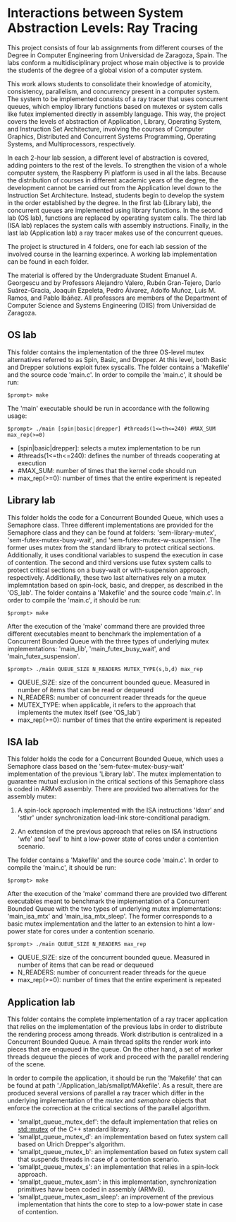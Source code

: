 # Interactions between System Abstraction Levels: Ray Tracing

This project consists of four lab assignments from different courses of the Degree in Computer Engineering from Universidad de Zaragoza, Spain. The labs conform a multidisciplinary project whose main objective is to provide the students of the degree of a global vision of a computer system.

This work allows students to consolidate their knowledge of atomicity, consistency, parallelism, and concurrency present in a computer system. The system to be implemented consists of a ray tracer that uses concurrent queues, which employ library functions based on mutexes or system calls like futex implemented directly in assembly language. This way, the project covers the levels of abstraction of Application, Library, Operating System, and Instruction Set Architecture, involving the courses of Computer Graphics, Distributed and Concurrent Systems Programming, Operating Systems, and Multiprocessors, respectively.

In each 2-hour lab session, a different level of abstraction is covered, adding pointers to the rest of the levels. To strengthen the vision of a whole computer system, the Raspberry Pi platform is used in all the labs. Because the distribution of courses in different academic years of the degree, the development cannot be carried out from the Application level down to the Instruction Set Architecture. Instead, students begin to develop the system in the order established by the degree. In the first lab (Library lab), the concurrent queues are implemented using library functions. In the second lab (OS lab), functions are replaced by operating system calls. The third lab (ISA lab) replaces the system calls with assembly instructions. Finally, in the last lab (Application lab) a ray tracer makes use of the concurrent queues.

The project is structured in 4 folders, one for each lab session of the involved course in the learning experince. A working lab implementation can be found in each folder.

The material is offered by the Undergraduate Student Emanuel A. Georgescu and by Professors Alejandro Valero, Rubén Gran-Tejero, Darío Suárez-Gracia, Joaquín Ezpeleta, Pedro Álvarez, Adolfo Muñoz, Luis M. Ramos, and Pablo Ibáñez. All professors are members of the Department of Computer Science and Systems Engineering (DIIS) from Universidad de Zaragoza.

## OS lab

This folder contains the implementation of the three OS-level mutex alternatives referred to as Spin, Basic, and Drepper. At this level, both Basic and Drepper solutions exploit futex 
syscalls. The folder contains a 'Makefile' and the source code 'main.c'. In order to compile the 'main.c', it should be run:

```
$prompt> make 
```

The 'main' executable should be run in accordance with the following usage:

```
$prompt> ./main [spin|basic|drepper] #threads(1<=th<=240) #MAX_SUM max_rep(>=0)
```

* \[spin|basic|drepper\]: selects a mutex implementation to be run
* \#threads(1<=th<=240): defines the number of threads cooperating at execution
* \#MAX\_SUM: number of times that the kernel code should run
* max\_rep(>=0): number of times that the entire experiment is repeated

## Library lab

This folder holds the code for a Concurrent Bounded Queue, which uses a Semaphore class. Three different implementations are provided for the Semaphore class and they can be found at folders: 'sem-library-mutex', 'sem-futex-mutex-busy-wait', and 'sem-futex-mutex-w-suspension'. The former uses mutex from the standard library to protect critical sections. Additionally, it uses conditional variables to suspend the execution in case of contention. The second and third versions use futex system calls to protect critical sections on a busy-wait or with-suspension approach, respectively. Additionally, these two last alternatives rely on a mutex implemntation based on spin-lock, basic, and drepper, as described in the 'OS\_lab'. The folder contains a 'Makefile' and the source code 'main.c'. In order to compile the 'main.c', it should be run:

```
$prompt> make 
```

After the execution of the 'make' command there are provided three different executables meant to benchmark the implementation of a Concurrent Bounded Queue with the three types of underlying mutex implementations: 'main\_lib', 'main\_futex\_busy\_wait', and 'main\_futex\_suspension'.  

```
$prompt> ./main QUEUE_SIZE N_READERS MUTEX_TYPE(s,b,d) max_rep
```

* QUEUE\_SIZE: size of the concurrent bounded queue. Measured in number of items that can be read or dequeued
* N\_READERS: number of concurrent reader threads for the queue
* MUTEX\_TYPE: when applicable, it refers to the approach that implements the mutex itself (see 'OS\_lab') 
* max\_rep(>=0): number of times that the entire experiment is repeated

## ISA lab

This folder holds the code for a Concurrent Bounded Queue, which uses a Semaphore class based on the 'sem-futex-mutex-busy-wait' implementation of the previous 'Library lab'. The mutex implementation to guarantee mutual exclusion in the critical sections of this Semaphore class is coded in ARMv8 assembly. There are provided two alternatives for the assembly mutex:

1. A spin-lock approach implemented with the ISA instructions 'ldaxr' and 'stlxr' under synchronization load-link store-conditional paradigm. 

2. An extension of the previous approach that relies on ISA instructions 'wfe' and 'sevl' to hint a low-power state of cores under a contention scenario.

The folder contains a 'Makefile' and the source code 'main.c'. In order to compile the 'main.c', it should be run:

```
$prompt> make 
```

After the execution of the 'make' command there are provided two different executables meant to benchmark the implementation of a Concurrent Bounded Queue with the two types of underlying mutex implementations: 'main\_isa\_mtx' and 'main\_isa\_mtx\_sleep'. The former corresponds to a basic mutex implementation and the latter to an extension to hint a low-power state for cores under a contention scenario.  

```
$prompt> ./main QUEUE_SIZE N_READERS max_rep
```

* QUEUE\_SIZE: size of the concurrent bounded queue. Measured in number of items that can be read or dequeued
* N\_READERS: number of concurrent reader threads for the queue
* max\_rep(>=0): number of times that the entire experiment is repeated

## Application lab

This folder contains the complete implementation of a ray tracer application that relies on the implementation of the previous labs in order to distribute the rendering process among threads. Work distribution is centralized in a Concurrent Bounded Queue. A main thread splits the render work into pieces that are enqueued in the queue. On the other hand, a set of worker threads dequeue the pieces of work and proceed with the parallel rendering of the scene. 

In order to compile the application, it should be run the 'Makefile' that can be found at path './Application_lab/smallpt/MAkefile'. As a result, there are produced several versions of parallel a ray tracer which differ in the underlying implementation of the *mutex* and *semaphore* objects that enforce the correction at the critical sections of the parallel algorithm. 

* 'smallpt_queue_mutex_def': the default implementation that relies on <std::mutex> of the C++ standard library.
* 'smallpt_queue_mutex_d': an implementation based on futex system call based on Ulrich Drepper's algorithm.
* 'smallpt_queue_mutex_b': an implementation based on futex system call that suspends threads in case of a contention scenario.
* 'smallpt_queue_mutex_s': an implementation that relies in a spin-lock approach.
* 'smallpt_queue_mutex_asm': in this implementation, synchronization primitives havw been coded in assembly (ARMv8).
* 'smallpt_queue_mutex_asm_sleep': an improvement of the previous implementation that hints the core to step to a low-power state in case of contention.
